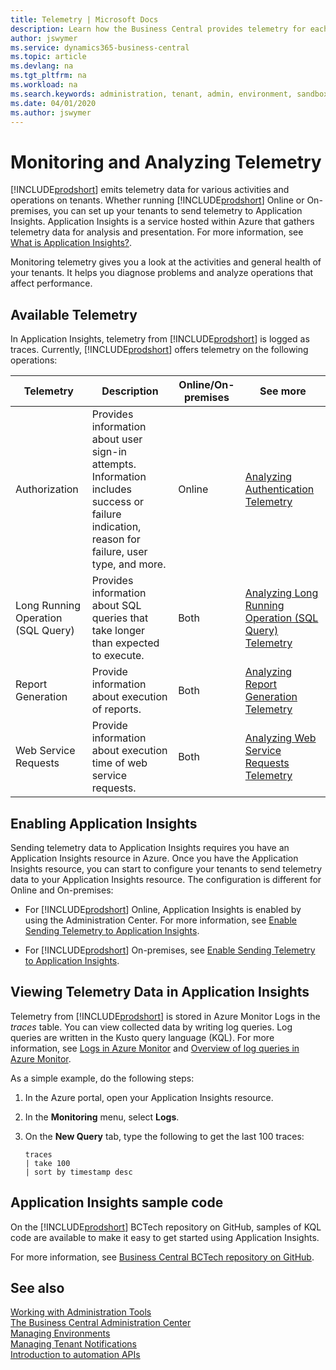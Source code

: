 ```yaml
---
title: Telemetry | Microsoft Docs
description: Learn how the Business Central provides telemetry for each environment.  
author: jswymer
ms.service: dynamics365-business-central
ms.topic: article
ms.devlang: na
ms.tgt_pltfrm: na
ms.workload: na
ms.search.keywords: administration, tenant, admin, environment, sandbox, telemetry
ms.date: 04/01/2020
ms.author: jswymer
---
```


# Monitoring and Analyzing Telemetry  

[!INCLUDE[prodshort](../developer/includes/prodshort.md)] emits telemetry data for various activities and operations on tenants. Whether running [!INCLUDE[prodshort](../developer/includes/prodshort.md)] Online or On-premises, you can set up your tenants to send telemetry to Application Insights. Application Insights is a service hosted within Azure that gathers telemetry data for analysis and presentation. For more information, see [What is Application Insights?](/azure/azure-monitor/app/app-insights-overview).

Monitoring telemetry gives you a look at the activities and general health of your tenants. It helps you diagnose problems and analyze operations that affect performance.

## Available Telemetry

In Application Insights, telemetry from [!INCLUDE[prodshort](../developer/includes/prodshort.md)] is logged as traces. Currently, [!INCLUDE[prodshort](../developer/includes/prodshort.md)] offers telemetry on the following operations:  

|Telemetry | Description |Online/On-premises|See more|
|----------|-------------|-----------------|--------|
|Authorization|Provides information about user sign-in attempts. Information includes success or failure indication, reason for failure, user type, and more.|Online|[Analyzing Authentication Telemetry](telemetry-authorization-trace.md) |
|Long Running Operation (SQL Query)|Provides information about SQL queries that take longer than expected to execute.|Both|[Analyzing Long Running Operation (SQL Query) Telemetry](telemetry-long-running-sql-query-trace.md)|
|Report Generation|Provide information about execution of reports.|Both|[Analyzing Report Generation Telemetry](telemetry-reports-trace.md)|
|Web Service Requests|Provide information about execution time of web service requests.|Both|[Analyzing Web Service Requests Telemetry](telemetry-webservices-trace.md)|

## Enabling Application Insights

Sending telemetry data to Application Insights requires you have an Application Insights resource in Azure. Once you have the Application Insights resource, you can start to configure your tenants to send telemetry data to your Application Insights resource. The configuration is different for Online and On-premises:

- For [!INCLUDE[prodshort](../developer/includes/prodshort.md)] Online, Application Insights is enabled by using the Administration Center. For more information, see [Enable Sending Telemetry to Application Insights](tenant-admin-center-telemetry.md#appinsights).

- For [!INCLUDE[prodshort](../developer/includes/prodshort.md)] On-premises, see [Enable Sending Telemetry to Application Insights](telemetry-enable-application-insights.md).

## Viewing Telemetry Data in Application Insights

Telemetry from [!INCLUDE[prodshort](../developer/includes/prodshort.md)] is stored in Azure Monitor Logs in the *traces* table. You can view collected data by writing log queries. Log queries are written in the Kusto query language (KQL). For more information, see [Logs in Azure Monitor](/azure/azure-monitor/platform/data-platform-logs) and [Overview of log queries in Azure Monitor](/azure/azure-monitor/log-query/log-query-overview).

As a simple example, do the following steps: 

1. In the Azure portal, open your Application Insights resource.
2. In the **Monitoring** menu, select **Logs**.
3. On the **New Query** tab, type the following to get the last 100 traces:

    ```
    traces
    | take 100
    | sort by timestamp desc 
    ```

## Application Insights sample code
On the [!INCLUDE[prodshort](../developer/includes/prodshort.md)] BCTech repository on GitHub, samples of KQL code are available to make it easy to get started using Application Insights. 

For more information, see [Business Central BCTech repository on GitHub](https://github.com/microsoft/BCTech/tree/master/samples/AppInsights).

## See also

[Working with Administration Tools](administration.md)  
[The Business Central Administration Center](tenant-admin-center.md)  
[Managing Environments](tenant-admin-center-environments.md)  
[Managing Tenant Notifications](tenant-admin-center-notifications.md)  
[Introduction to automation APIs](itpro-introduction-to-automation-apis.md)  
